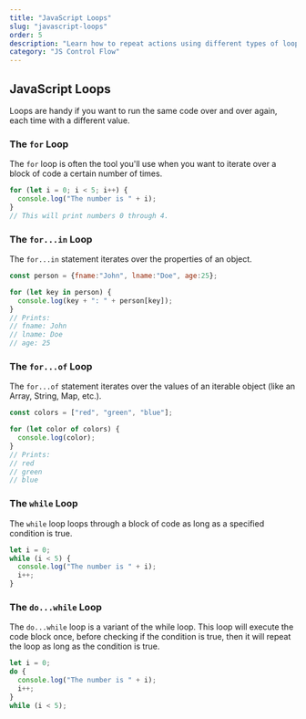 ```yaml
---
title: "JavaScript Loops"
slug: "javascript-loops"
order: 5
description: "Learn how to repeat actions using different types of loops in JavaScript."
category: "JS Control Flow"
---
```


## JavaScript Loops

Loops are handy if you want to run the same code over and over again, each time with a different value.

### The `for` Loop
The `for` loop is often the tool you'll use when you want to iterate over a block of code a certain number of times.

```javascript
for (let i = 0; i < 5; i++) {
  console.log("The number is " + i);
}
// This will print numbers 0 through 4.
```

### The `for...in` Loop
The `for...in` statement iterates over the properties of an object.

```javascript
const person = {fname:"John", lname:"Doe", age:25};

for (let key in person) {
  console.log(key + ": " + person[key]);
}
// Prints:
// fname: John
// lname: Doe
// age: 25
```

### The `for...of` Loop
The `for...of` statement iterates over the values of an iterable object (like an Array, String, Map, etc.).

```javascript
const colors = ["red", "green", "blue"];

for (let color of colors) {
  console.log(color);
}
// Prints:
// red
// green
// blue
```

### The `while` Loop
The `while` loop loops through a block of code as long as a specified condition is true.

```javascript
let i = 0;
while (i < 5) {
  console.log("The number is " + i);
  i++;
}
```

### The `do...while` Loop
The `do...while` loop is a variant of the while loop. This loop will execute the code block once, before checking if the condition is true, then it will repeat the loop as long as the condition is true.

```javascript
let i = 0;
do {
  console.log("The number is " + i);
  i++;
}
while (i < 5);
```
